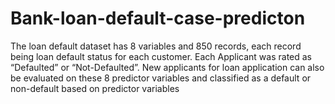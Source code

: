 # Bank-loan-default-case-predicton
The loan default dataset has 8 variables and 850 records, each record being loan default status for each customer. Each Applicant was rated as “Defaulted” or “Not-Defaulted”. New applicants for loan application can also be evaluated on these 8 predictor variables and classified as a default or non-default based on predictor variables

